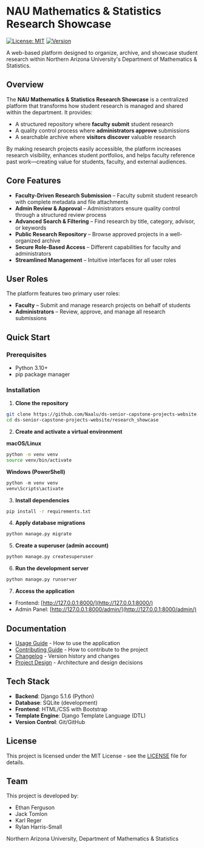 # NAU Mathematics & Statistics Research Showcase

[![License: MIT](https://img.shields.io/badge/License-MIT-blue.svg)](LICENSE)
[![Version](https://img.shields.io/badge/version-0.1.0-green.svg)](https://semver.org)

A web-based platform designed to organize, archive, and showcase student research within Northern Arizona University's Department of Mathematics & Statistics.

## Overview

The **NAU Mathematics & Statistics Research Showcase** is a centralized platform that transforms how student research is managed and shared within the department. It provides:

- A structured repository where **faculty submit** student research
- A quality control process where **administrators approve** submissions
- A searchable archive where **visitors discover** valuable research

By making research projects easily accessible, the platform increases research visibility, enhances student portfolios, and helps faculty reference past work—creating value for students, faculty, and external audiences.

## Core Features

- **Faculty-Driven Research Submission** – Faculty submit student research with complete metadata and file attachments
- **Admin Review & Approval** – Administrators ensure quality control through a structured review process
- **Advanced Search & Filtering** – Find research by title, category, advisor, or keywords
- **Public Research Repository** – Browse approved projects in a well-organized archive
- **Secure Role-Based Access** – Different capabilities for faculty and administrators
- **Streamlined Management** – Intuitive interfaces for all user roles

## User Roles

The platform features two primary user roles:

- **Faculty** – Submit and manage research projects on behalf of students
- **Administrators** – Review, approve, and manage all research submissions

## Quick Start

### Prerequisites

- Python 3.10+
- pip package manager

### Installation


1. **Clone the repository**

```bash
git clone https://github.com/Naalu/ds-senior-capstone-projects-website.git
cd ds-senior-capstone-projects-website/research_showcase
```

2. **Create and activate a virtual environment**

**macOS/Linux**

```bash
python -m venv venv
source venv/bin/activate
```

**Windows (PowerShell)**

```powershell
python -m venv venv
venv\Scripts\activate
```

3. **Install dependencies**

```bash
pip install -r requirements.txt
```

4. **Apply database migrations**

```bash
python manage.py migrate
```

5. **Create a superuser (admin account)**

```bash
python manage.py createsuperuser
```

6. **Run the development server**

```bash
python manage.py runserver
```

7. **Access the application**

- Frontend: [http://127.0.0.1:8000/](http://127.0.0.1:8000/)
- Admin Panel: [http://127.0.0.1:8000/admin/](http://127.0.0.1:8000/admin/)

## Documentation

- [Usage Guide](USAGE.md) - How to use the application
- [Contributing Guide](CONTRIBUTING.md) - How to contribute to the project
- [Changelog](CHANGELOG.md) - Version history and changes
- [Project Design](docs/DESIGN.md) - Architecture and design decisions

## Tech Stack

- **Backend**: Django 5.1.6 (Python)
- **Database**: SQLite (development)
- **Frontend**: HTML/CSS with Bootstrap
- **Template Engine**: Django Template Language (DTL)
- **Version Control**: Git/GitHub

## License

This project is licensed under the MIT License - see the [LICENSE](LICENSE) file for details.

## Team

This project is developed by:

- Ethan Ferguson
- Jack Tomlon
- Karl Reger
- Rylan Harris-Small

Northern Arizona University, Department of Mathematics & Statistics
